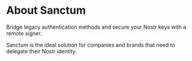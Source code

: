 # About Sanctum

Bridge legacy authentication methods and secure your Nostr keys with a remote signer. 

Sanctum is the ideal solution for companies and brands that need to delegate their Nostr identity.